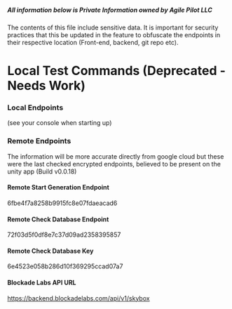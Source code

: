 
##### All information below is Private Information owned by Agile Pilot LLC
The contents of this file include sensitive data. 
It is important for security practices that this be updated in the feature to obfuscate the endpoints in their respective location (Front-end, backend, git repo etc).
# Local Test Commands (Deprecated - Needs Work)


### Local Endpoints
(see your console when starting up)

### Remote Endpoints
The information will be more accurate directly from google cloud but these were the last checked encrypted endpoints, believed to be present on the unity app (Build v0.0.18)
#### Remote Start Generation Endpoint
6fbe4f7a8258b9915fc8e07fdaeacad6

#### Remote Check Database Endpoint
72f03d5f0df8e7c37d09ad2358395857

#### Remote Check Database Key
6e4523e058b286d10f369295ccad07a7

#### Blockade Labs API URL
https://backend.blockadelabs.com/api/v1/skybox
